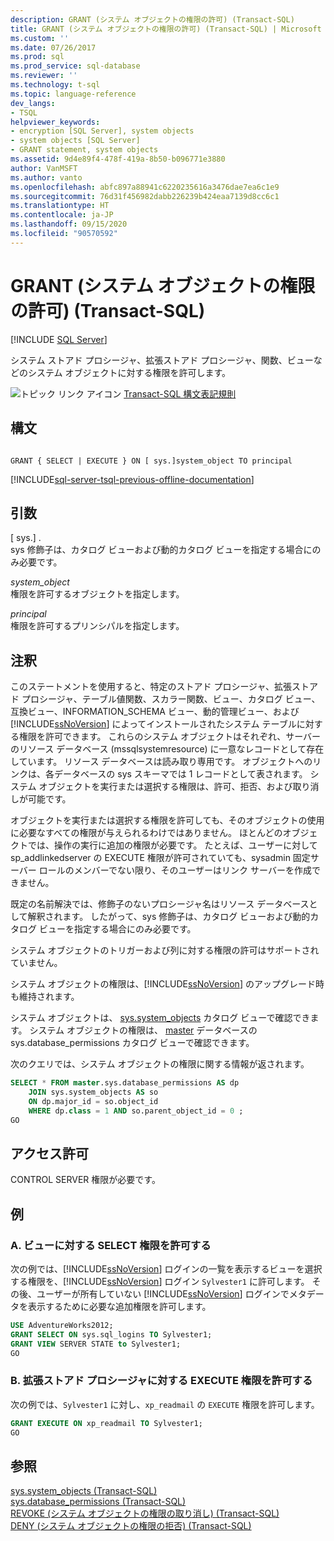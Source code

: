 ```yaml
---
description: GRANT (システム オブジェクトの権限の許可) (Transact-SQL)
title: GRANT (システム オブジェクトの権限の許可) (Transact-SQL) | Microsoft Docs
ms.custom: ''
ms.date: 07/26/2017
ms.prod: sql
ms.prod_service: sql-database
ms.reviewer: ''
ms.technology: t-sql
ms.topic: language-reference
dev_langs:
- TSQL
helpviewer_keywords:
- encryption [SQL Server], system objects
- system objects [SQL Server]
- GRANT statement, system objects
ms.assetid: 9d4e89f4-478f-419a-8b50-b096771e3880
author: VanMSFT
ms.author: vanto
ms.openlocfilehash: abfc897a88941c6220235616a3476dae7ea6c1e9
ms.sourcegitcommit: 76d31f456982dabb226239b424eaa7139d8cc6c1
ms.translationtype: HT
ms.contentlocale: ja-JP
ms.lasthandoff: 09/15/2020
ms.locfileid: "90570592"
---
```

# <a name="grant-system-object-permissions-transact-sql"></a>GRANT (システム オブジェクトの権限の許可) (Transact-SQL)
[!INCLUDE [SQL Server](../../includes/applies-to-version/sqlserver.md)]

  システム ストアド プロシージャ、拡張ストアド プロシージャ、関数、ビューなどのシステム オブジェクトに対する権限を許可します。  
  
 ![トピック リンク アイコン](../../database-engine/configure-windows/media/topic-link.gif "トピック リンク アイコン") [Transact-SQL 構文表記規則](../../t-sql/language-elements/transact-sql-syntax-conventions-transact-sql.md)  
  
## <a name="syntax"></a>構文  
  
```syntaxsql
  
GRANT { SELECT | EXECUTE } ON [ sys.]system_object TO principal   
```  
  
[!INCLUDE[sql-server-tsql-previous-offline-documentation](../../includes/sql-server-tsql-previous-offline-documentation.md)]

## <a name="arguments"></a>引数
 [ sys.] .  
 sys 修飾子は、カタログ ビューおよび動的カタログ ビューを指定する場合にのみ必要です。  
  
 *system_object*  
 権限を許可するオブジェクトを指定します。  
  
 *principal*  
 権限を許可するプリンシパルを指定します。  
  
## <a name="remarks"></a>注釈  
 このステートメントを使用すると、特定のストアド プロシージャ、拡張ストアド プロシージャ、テーブル値関数、スカラー関数、ビュー、カタログ ビュー、互換ビュー、INFORMATION_SCHEMA ビュー、動的管理ビュー、および [!INCLUDE[ssNoVersion](../../includes/ssnoversion-md.md)] によってインストールされたシステム テーブルに対する権限を許可できます。 これらのシステム オブジェクトはそれぞれ、サーバーのリソース データベース (mssqlsystemresource) に一意なレコードとして存在しています。 リソース データベースは読み取り専用です。 オブジェクトへのリンクは、各データベースの sys スキーマでは 1 レコードとして表されます。 システム オブジェクトを実行または選択する権限は、許可、拒否、および取り消しが可能です。  
  
 オブジェクトを実行または選択する権限を許可しても、そのオブジェクトの使用に必要なすべての権限が与えられるわけではありません。 ほとんどのオブジェクトでは、操作の実行に追加の権限が必要です。 たとえば、ユーザーに対して sp_addlinkedserver の EXECUTE 権限が許可されていても、sysadmin 固定サーバー ロールのメンバーでない限り、そのユーザーはリンク サーバーを作成できません。  
  
 既定の名前解決では、修飾子のないプロシージャ名はリソース データベースとして解釈されます。 したがって、sys 修飾子は、カタログ ビューおよび動的カタログ ビューを指定する場合にのみ必要です。  
  
 システム オブジェクトのトリガーおよび列に対する権限の許可はサポートされていません。  
  
 システム オブジェクトの権限は、[!INCLUDE[ssNoVersion](../../includes/ssnoversion-md.md)] のアップグレード時も維持されます。  
  
 システム オブジェクトは、 [sys.system_objects](../../relational-databases/system-catalog-views/sys-system-objects-transact-sql.md) カタログ ビューで確認できます。 システム オブジェクトの権限は、 [master](../../relational-databases/system-catalog-views/sys-database-permissions-transact-sql.md) データベースの sys.database_permissions カタログ ビューで確認できます。  
  
 次のクエリでは、システム オブジェクトの権限に関する情報が返されます。  
  
```sql  
SELECT * FROM master.sys.database_permissions AS dp   
    JOIN sys.system_objects AS so  
    ON dp.major_id = so.object_id  
    WHERE dp.class = 1 AND so.parent_object_id = 0 ;  
GO  
```  
  
## <a name="permissions"></a>アクセス許可  
 CONTROL SERVER 権限が必要です。  
  
## <a name="examples"></a>例  
  
### <a name="a-granting-select-permission-on-a-view"></a>A. ビューに対する SELECT 権限を許可する  
 次の例では、[!INCLUDE[ssNoVersion](../../includes/ssnoversion-md.md)] ログインの一覧を表示するビューを選択する権限を、[!INCLUDE[ssNoVersion](../../includes/ssnoversion-md.md)] ログイン `Sylvester1` に許可します。 その後、ユーザーが所有していない [!INCLUDE[ssNoVersion](../../includes/ssnoversion-md.md)] ログインでメタデータを表示するために必要な追加権限を許可します。  
  
```sql  
USE AdventureWorks2012;  
GRANT SELECT ON sys.sql_logins TO Sylvester1;  
GRANT VIEW SERVER STATE to Sylvester1;  
GO  
```  
  
### <a name="b-granting-execute-permission-on-an-extended-stored-procedure"></a>B. 拡張ストアド プロシージャに対する EXECUTE 権限を許可する  
 次の例では、`Sylvester1` に対し、`xp_readmail` の `EXECUTE` 権限を許可します。  
  
```sql  
GRANT EXECUTE ON xp_readmail TO Sylvester1;  
GO  
```  
  
## <a name="see-also"></a>参照  
 [sys.system_objects &#40;Transact-SQL&#41;](../../relational-databases/system-catalog-views/sys-system-objects-transact-sql.md)   
 [sys.database_permissions &#40;Transact-SQL&#41;](../../relational-databases/system-catalog-views/sys-database-permissions-transact-sql.md)   
 [REVOKE (システム オブジェクトの権限の取り消し) &#40;Transact-SQL&#41;](../../t-sql/statements/revoke-system-object-permissions-transact-sql.md)   
 [DENY (システム オブジェクトの権限の拒否) &#40;Transact-SQL&#41;](../../t-sql/statements/deny-system-object-permissions-transact-sql.md)  
  
  
